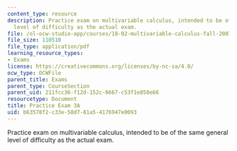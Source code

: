 ```yaml
---
content_type: resource
description: Practice exam on multivariable calculus, intended to be of the same general
  level of difficulty as the actual exam.
file: /ol-ocw-studio-app/courses/18-02-multivariable-calculus-fall-2007/b63578f2c33e58d781a54176947e0093_prac3a.pdf
file_size: 110510
file_type: application/pdf
learning_resource_types:
- Exams
license: https://creativecommons.org/licenses/by-nc-sa/4.0/
ocw_type: OCWFile
parent_title: Exams
parent_type: CourseSection
parent_uid: 211fcc36-f12d-152c-6667-c53f1e850e66
resourcetype: Document
title: Practice Exam 3A
uid: b63578f2-c33e-58d7-81a5-4176947e0093
---
```

Practice exam on multivariable calculus, intended to be of the same general level of difficulty as the actual exam.